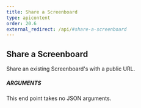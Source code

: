 ```yaml
---
title: Share a Screenboard
type: apicontent
order: 20.6
external_redirect: /api/#share-a-screenboard
---
```


## Share a Screenboard

Share an existing Screenboard's with a public URL.

##### ARGUMENTS

This end point takes no JSON arguments.

